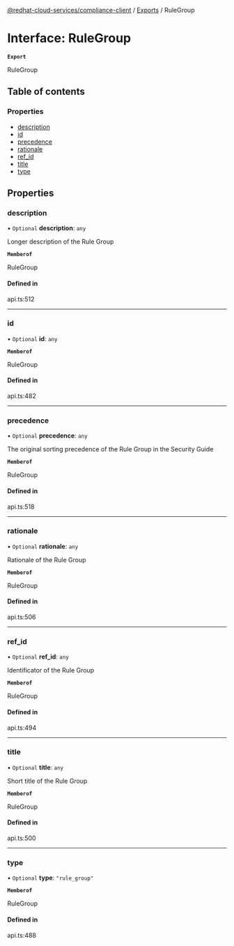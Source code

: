 [@redhat-cloud-services/compliance-client](../README.md) / [Exports](../modules.md) / RuleGroup

# Interface: RuleGroup

**`Export`**

RuleGroup

## Table of contents

### Properties

- [description](RuleGroup.md#description)
- [id](RuleGroup.md#id)
- [precedence](RuleGroup.md#precedence)
- [rationale](RuleGroup.md#rationale)
- [ref\_id](RuleGroup.md#ref_id)
- [title](RuleGroup.md#title)
- [type](RuleGroup.md#type)

## Properties

### description

• `Optional` **description**: `any`

Longer description of the Rule Group

**`Memberof`**

RuleGroup

#### Defined in

api.ts:512

___

### id

• `Optional` **id**: `any`

**`Memberof`**

RuleGroup

#### Defined in

api.ts:482

___

### precedence

• `Optional` **precedence**: `any`

The original sorting precedence of the Rule Group in the Security Guide

**`Memberof`**

RuleGroup

#### Defined in

api.ts:518

___

### rationale

• `Optional` **rationale**: `any`

Rationale of the Rule Group

**`Memberof`**

RuleGroup

#### Defined in

api.ts:506

___

### ref\_id

• `Optional` **ref\_id**: `any`

Identificator of the Rule Group

**`Memberof`**

RuleGroup

#### Defined in

api.ts:494

___

### title

• `Optional` **title**: `any`

Short title of the Rule Group

**`Memberof`**

RuleGroup

#### Defined in

api.ts:500

___

### type

• `Optional` **type**: ``"rule_group"``

**`Memberof`**

RuleGroup

#### Defined in

api.ts:488
